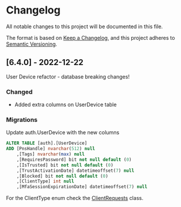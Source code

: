 ﻿# Changelog

All notable changes to this project will be documented in this file.

The format is based on [Keep a Changelog](https://keepachangelog.com/en/1.0.0/),
and this project adheres to [Semantic Versioning](https://semver.org/spec/v2.0.0.html).

## [6.4.0] - 2022-12-22
User Device refactor - database breaking changes!
### Changed
- Added extra columns on UserDevice table

### Migrations 
Update auth.UserDevice with the new columns
```sql
ALTER TABLE [auth].[UserDevice] 
ADD [PnsHandle] nvarchar(512) null
    ,[Tags] nvarchar(max) null
    ,[RequiresPassword] bit not null default (0)
    ,[IsTrusted] bit not null default (0)
    ,[TrustActivationDate] datetimeoffset(7) null
    ,[Blocked] bit not null default (0)
    ,[ClientType] int null
    ,[MfaSessionExpirationDate] datetimeoffset(7) null 
```
For the ClientType enum check the [ClientRequests](./Features/IdentityServerApi/Models/Requests/ClientRequests.cs) class.